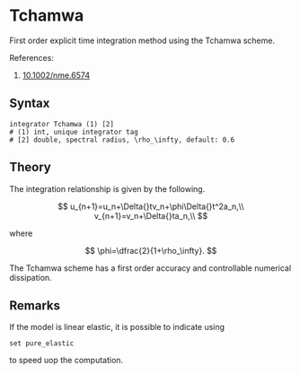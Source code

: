 # Tchamwa

First order explicit time integration method using the Tchamwa scheme.

References:

1. [10.1002/nme.6574](https://doi.org/10.1002/nme.6574)

## Syntax

```text
integrator Tchamwa (1) [2]
# (1) int, unique integrator tag
# [2] double, spectral radius, \rho_\infty, default: 0.6
```

## Theory

The integration relationship is given by the following.

$$
u_{n+1}=u_n+\Delta{}tv_n+\phi\Delta{}t^2a_n,\\
v_{n+1}=v_n+\Delta{}ta_n,\\
$$

where

$$
\phi=\dfrac{2}{1+\rho_\infty}.
$$

The Tchamwa scheme has a first order accuracy and controllable numerical dissipation.

## Remarks

If the model is linear elastic, it is possible to indicate using

```text
set pure_elastic
```

to speed uop the computation.
